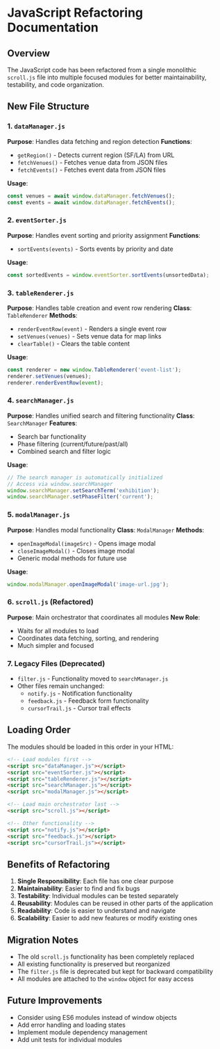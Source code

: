 # JavaScript Refactoring Documentation

## Overview
The JavaScript code has been refactored from a single monolithic `scroll.js` file into multiple focused modules for better maintainability, testability, and code organization.

## New File Structure

### 1. `dataManager.js`
**Purpose**: Handles data fetching and region detection
**Functions**:
- `getRegion()` - Detects current region (SF/LA) from URL
- `fetchVenues()` - Fetches venue data from JSON files
- `fetchEvents()` - Fetches event data from JSON files

**Usage**:
```javascript
const venues = await window.dataManager.fetchVenues();
const events = await window.dataManager.fetchEvents();
```

### 2. `eventSorter.js`
**Purpose**: Handles event sorting and priority assignment
**Functions**:
- `sortEvents(events)` - Sorts events by priority and date

**Usage**:
```javascript
const sortedEvents = window.eventSorter.sortEvents(unsortedData);
```

### 3. `tableRenderer.js`
**Purpose**: Handles table creation and event row rendering
**Class**: `TableRenderer`
**Methods**:
- `renderEventRow(event)` - Renders a single event row
- `setVenues(venues)` - Sets venue data for map links
- `clearTable()` - Clears the table content

**Usage**:
```javascript
const renderer = new window.TableRenderer('event-list');
renderer.setVenues(venues);
renderer.renderEventRow(event);
```

### 4. `searchManager.js`
**Purpose**: Handles unified search and filtering functionality
**Class**: `SearchManager`
**Features**:
- Search bar functionality
- Phase filtering (current/future/past/all)
- Combined search and filter logic

**Usage**:
```javascript
// The search manager is automatically initialized
// Access via window.searchManager
window.searchManager.setSearchTerm('exhibition');
window.searchManager.setPhaseFilter('current');
```

### 5. `modalManager.js`
**Purpose**: Handles modal functionality
**Class**: `ModalManager`
**Methods**:
- `openImageModal(imageSrc)` - Opens image modal
- `closeImageModal()` - Closes image modal
- Generic modal methods for future use

**Usage**:
```javascript
window.modalManager.openImageModal('image-url.jpg');
```

### 6. `scroll.js` (Refactored)
**Purpose**: Main orchestrator that coordinates all modules
**New Role**: 
- Waits for all modules to load
- Coordinates data fetching, sorting, and rendering
- Much simpler and focused

### 7. Legacy Files (Deprecated)
- `filter.js` - Functionality moved to `searchManager.js`
- Other files remain unchanged:
  - `notify.js` - Notification functionality
  - `feedback.js` - Feedback form functionality
  - `cursorTrail.js` - Cursor trail effects

## Loading Order
The modules should be loaded in this order in your HTML:

```html
<!-- Load modules first -->
<script src="dataManager.js"></script>
<script src="eventSorter.js"></script>
<script src="tableRenderer.js"></script>
<script src="searchManager.js"></script>
<script src="modalManager.js"></script>

<!-- Load main orchestrator last -->
<script src="scroll.js"></script>

<!-- Other functionality -->
<script src="notify.js"></script>
<script src="feedback.js"></script>
<script src="cursorTrail.js"></script>
```

## Benefits of Refactoring

1. **Single Responsibility**: Each file has one clear purpose
2. **Maintainability**: Easier to find and fix bugs
3. **Testability**: Individual modules can be tested separately
4. **Reusability**: Modules can be reused in other parts of the application
5. **Readability**: Code is easier to understand and navigate
6. **Scalability**: Easier to add new features or modify existing ones

## Migration Notes

- The old `scroll.js` functionality has been completely replaced
- All existing functionality is preserved but reorganized
- The `filter.js` file is deprecated but kept for backward compatibility
- All modules are attached to the `window` object for easy access

## Future Improvements

- Consider using ES6 modules instead of window objects
- Add error handling and loading states
- Implement module dependency management
- Add unit tests for individual modules
